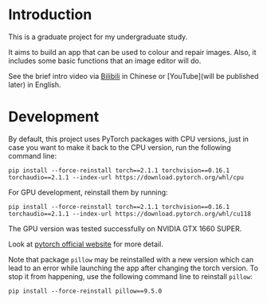 # Introduction
This is a graduate project for my undergraduate study. 

It aims to build an app that can be used to colour and repair images. Also, it includes some basic functions that an image editor will do.

See the brief intro video via [Bilibili](https://www.bilibili.com/video/BV13m421W7Zr/) in Chinese or [YouTube](will be published later) in English.

# Development
By default, this project uses PyTorch packages with CPU versions, 
just in case you want to make it back to the CPU version,
run the following command line:
```commandline
pip install --force-reinstall torch==2.1.1 torchvision==0.16.1 torchaudio==2.1.1 --index-url https://download.pytorch.org/whl/cpu
```

For GPU development, reinstall them by running:
```commandline
pip install --force-reinstall torch==2.1.1 torchvision==0.16.1 torchaudio==2.1.1 --index-url https://download.pytorch.org/whl/cu118
```

The GPU version was tested successfully on NVIDIA GTX 1660 SUPER.

Look at [pytorch official website](https://pytorch.org/get-started/previous-versions/) for more detail.

Note that package `pillow` may be reinstalled with a new version 
which can lead to an error while launching the app 
after changing the torch version. To stop it from happening, 
use the following command line to reinstall `pillow`:
```commandline
pip install --force-reinstall pillow==9.5.0
```
